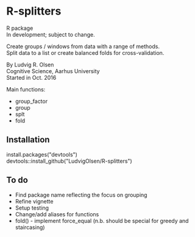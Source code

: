 # R-splitters

R package  
In development; subject to change.  

Create groups / windows from data with a range of methods.  
Split data to a list or create balanced folds for cross-validation.  


By Ludvig R. Olsen  
Cognitive Science, Aarhus University  
Started in Oct. 2016  

Main functions:  
* group_factor  
* group 
* splt  
* fold  
  

## Installation  
install.packages("devtools")  
devtools::install_github("LudvigOlsen/R-splitters")  

## To do  
* Find package name reflecting the focus on grouping  
* Refine vignette  
* Setup testing  
* Change/add aliases for functions  
* fold() - implement force_equal (n.b. should be special for greedy and staircasing)  
